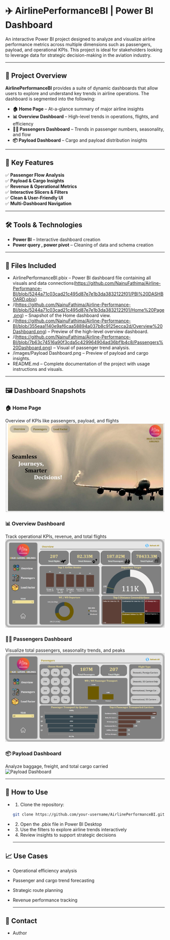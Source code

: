 # ✈️ AirlinePerformanceBI | Power BI Dashboard

An interactive Power BI project designed to analyze and visualize airline performance metrics across multiple dimensions such as passengers, payload, and operational KPIs. This project is ideal for stakeholders looking to leverage data for strategic decision-making in the aviation industry.

---

## 📌 Project Overview

**AirlinePerformanceBI** provides a suite of dynamic dashboards that allow users to explore and understand key trends in airline operations. The dashboard is segmented into the following:

- **🏠 Home Page** – At-a-glance summary of major airline insights
- **📊 Overview Dashboard** – High-level trends in operations, flights, and efficiency
- **🧑‍✈️ Passengers Dashboard** – Trends in passenger numbers, seasonality, and flow
- **📦 Payload Dashboard** – Cargo and payload distribution insights

---

## 🚀 Key Features

✅ **Passenger Flow Analysis**  
✅ **Payload & Cargo Insights**  
✅ **Revenue & Operational Metrics**  
✅ **Interactive Slicers & Filters**  
✅ **Clean & User-Friendly UI**  
✅ **Multi-Dashboard Navigation**

---

## 🛠️ Tools & Technologies

- **Power BI** – Interactive dashboard creation  
- **Power query , power pivot** – Cleaning of data and schema creation 

---

## 📁 Files Included

- AirlinePerformanceBI.pbix – Power BI dashboard file containing all visuals and data connections(https://github.com/NainuFathima/Airline-Performance-BI/blob/5244a71c03cad21c495d87e7e1b3da3832122f01/PBI%20DASHBOARD.pbix)
- /(https://github.com/NainuFathima/Airline-Performance-BI/blob/5244a71c03cad21c495d87e7e1b3da3832122f01/Home%20Page.png) – Snapshot of the Home dashboard view.
- /(https://github.com/NainuFathima/Airline-Performance-BI/blob/355eaa1140e9af6caa58894a037b8c9125ecca2d/Overview%20Dashboard.png) – Preview of the high-level overview dashboard.
- /(https://github.com/NainuFathima/Airline-Performance-BI/blob/7b63c74516a90f3cda5c429964904ad36bf1b4c8/Passengers%20Dashboard.png) – Visual of passenger trend analysis.
- /images/Payload Dashboard.png – Preview of payload and cargo insights.
- README.md – Complete documentation of the project with usage instructions and visuals.

---

## 🖼️ Dashboard Snapshots

### 🏠 Home Page
Overview of KPIs like passengers, payload, and flights  
![Home Page](https://github.com/NainuFathima/Airline-Performance-BI/blob/5244a71c03cad21c495d87e7e1b3da3832122f01/Home%20Page.png)

### 📊 Overview Dashboard  
Track operational KPIs, revenue, and total flights  
![Overview Dashboard](https://github.com/NainuFathima/Airline-Performance-BI/blob/355eaa1140e9af6caa58894a037b8c9125ecca2d/Overview%20Dashboard.png)

### 🧑‍✈️ Passengers Dashboard  
Visualize total passengers, seasonality trends, and peaks  
![Passengers Dashboard](https://github.com/NainuFathima/Airline-Performance-BI/blob/7b63c74516a90f3cda5c429964904ad36bf1b4c8/Passengers%20Dashboard.png)

### 📦 Payload Dashboard  
Analyze baggage, freight, and total cargo carried  
![Payload Dashboard]()

---

## 🔧 How to Use

- 1. Clone the repository:
   ```bash
   git clone https://github.com/your-username/AirlinePerformanceBI.git

- 2. Open the .pbix file in Power BI Desktop

- 3. Use the filters to explore airline trends interactively

- 4. Review insights to support strategic decisions

  ---

## 📈 Use Cases

- Operational efficiency analysis
- Passenger and cargo trend forecasting
- Strategic route planning
- Revenue performance tracking

  ---

## 📩 Contact

- Author 








